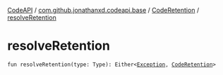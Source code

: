 [CodeAPI](../../index.md) / [com.github.jonathanxd.codeapi.base](../index.md) / [CodeRetention](index.md) / [resolveRetention](.)

# resolveRetention

`fun resolveRetention(type: Type): Either<`[`Exception`](https://kotlinlang.org/api/latest/jvm/stdlib/kotlin/-exception/index.html)`, `[`CodeRetention`](index.md)`>`